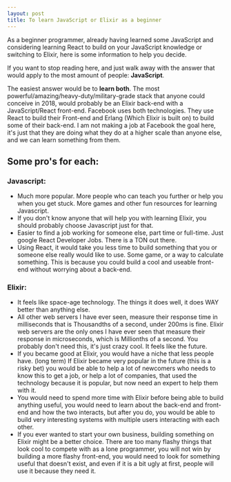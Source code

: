 ```yaml
---
layout: post
title: To learn JavaScript or Elixir as a beginner
---
```


As a beginner programmer, already having learned some JavaScript and considering
learning React to build on your JavaScript knowledge or switching to Elixir,
here is some information to help you decide.

If you want to stop reading here, and just walk away with the answer that would
apply to the most amount of people: **JavaScript**.

The easiest answer would be to **learn both**. The most
powerful/amazing/heavy-duty/military-grade stack that anyone could conceive in
2018, would probably be an Elixir back-end with a JavaScript/React front-end.
Facebook uses both technologies. They use React to build their Front-end and
Erlang (Which Elixir is built on) to build some of their back-end. I am not
making a job at Facebook the goal here, it's just that they are doing what they
do at a higher scale than anyone else, and we can learn something from them.

## Some pro's for each:

### Javascript:

- Much more popular. More people who can teach you further or help you when you
  get stuck. More games and other fun resources for learning Javascript.
- If you don't know anyone that will help you with learning Elixir, you should
  probably choose Javascript just for that.
- Easier to find a job working for someone else, part time or full-time. Just
  google React Developer Jobs. There is a TON out there.
- Using React, it would take you less time to build something that you or
  someone else really would like to use. Some game, or a way to calculate
  something. This is because you could build a cool and useable front-end
  without worrying about a back-end.

### Elixir:

- It feels like space-age technology. The things it does well, it does WAY
  better than anything else.
- All other web servers I have ever seen, measure their response time in
  milliseconds that is Thousandths of a second, under 200ms is fine. Elixir web
  servers are the only ones I have ever seen that measure their response in
  microseconds, which is Millionths of a second. You probably don't need this,
  it's just crazy cool. It feels like the future.
- If you became good at Elixir, you would have a niche that less people have.
  (long term) If Elixir became very popular in the future (this is a risky bet)
  you would be able to help a lot of newcomers who needs to know this to get a
  job, or help a lot of companies, that used the technology because it is
  popular, but now need an expert to help them with it.
- You would need to spend more time with Elixir before being able to build
  anything useful, you would need to learn about the back-end and front-end and
  how the two interacts, but after you do, you would be able to build very
  interesting systems with multiple users interacting with each other.
- If you ever wanted to start your own business, building something on Elixir
  might be a better choice. There are too many flashy things that look cool to
  compete with as a lone programmer, you will not win by building a more flashy
  front-end, you would need to look for something useful that doesn't exist, and
  even if it is a bit ugly at first, people will use it because they need it.
